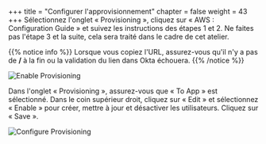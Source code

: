 +++
title = "Configurer l'approvisionnement"
chapter = false
weight = 43
+++
Sélectionnez l'onglet « Provisioning », cliquez sur « AWS : Configuration Guide » et suivez les instructions des étapes 1 et 2. Ne faites pas l'étape 3 et la suite, cela sera traité dans le cadre de cet atelier.

{{% notice info %}}
Lorsque vous copiez l'URL, assurez-vous qu'il n'y a pas de **/** à la fin ou la validation du lien dans Okta échouera.
{{% /notice %}}

![Enable Provisioning](/images/190_provisioning_configuration.png)

Dans l'onglet « Provisioning », assurez-vous que « To App » est sélectionné. Dans le coin supérieur droit, cliquez sur « Edit » et sélectionnez « Enable » pour créer, mettre à jour et désactiver les utilisateurs. Cliquez sur « Save ».

![Configure Provisioning](/images/200_enable_provisioning.png)
